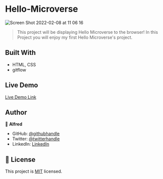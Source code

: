 # Hello-Microverse

![Screen Shot 2022-02-08 at 11 06 16](https://user-images.githubusercontent.com/88894525/152954126-e533f874-0092-497e-83fb-d5cdf1dd2a08.png)

> This project will be displaying Hello Microverse to the browser!
> In this Project you will enjoy my first Hello Microverse's project.

## Built With

- HTML, CSS
- gitflow

## Live Demo

[Live Demo Link](https://alfredbis29.github.io/Hello-Microverse/)

## Author

👤 **Alfred**

- GitHub: [@githubhandle](https://github.com/Alfredbis29)
- Twitter: [@twitterhandle](https://twitter.com/AlfredBisimwa1/header_photo)
- LinkedIn: [LinkedIn](https://www.linkedin.com/in/alfred-bisimwa-0501a81a8/)

## 📝 License

This project is [MIT](./MIT.md) licensed.
